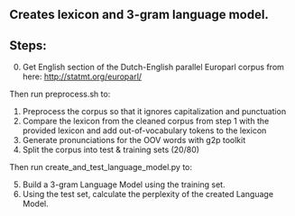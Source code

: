 ## Creates lexicon and 3-gram language model.
## Steps:

0) Get English section of the Dutch-English parallel Europarl corpus from here: http://statmt.org/europarl/

Then run preprocess.sh to:

1) Preprocess the corpus so that it ignores capitalization and punctuation
2) Compare the lexicon from the cleaned corpus from step 1 with the provided lexicon and add out-of-vocabulary tokens to the lexicon
3) Generate pronunciations for the OOV words with g2p toolkit
4) Split the corpus into test & training sets (20/80)

Then run create_and_test_language_model.py to:

5) Build a 3-gram Language Model using the training set.
6) Using the test set, calculate the perplexity of the created Language Model.


